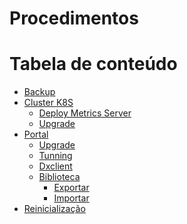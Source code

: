 # Procedimentos

Tabela de conteúdo
==================

- [Backup](docs/backup.md)
- [Cluster K8S](#cluster-k8s)
  - [Deploy Metrics Server](metrics-server-k8s.md)
  - [Upgrade](upgrade-k8s.md)
- [Portal](#portal)
  - [Upgrade](docs/upgrade-portal.md)
  - [Tunning](tunning-dx.md)
  - [Dxclient](docs/dxclient.md)
  - [Biblioteca](#biblioteca)
    - [Exportar](docs/export-library.md)
    - [Importar](docs/import-library.md)
- [Reinicialização](docs/reinicializacao.md)
